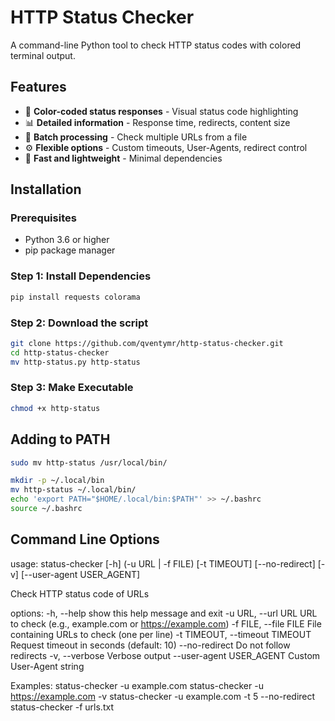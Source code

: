 # HTTP Status Checker

A command-line Python tool to check HTTP status codes with colored terminal output.

## Features

- 🎨 **Color-coded status responses** - Visual status code highlighting
- 📊 **Detailed information** - Response time, redirects, content size
- 📁 **Batch processing** - Check multiple URLs from a file
- ⚙️ **Flexible options** - Custom timeouts, User-Agents, redirect control
- 🚀 **Fast and lightweight** - Minimal dependencies

## Installation

### Prerequisites

- Python 3.6 or higher
- pip package manager

### Step 1: Install Dependencies

```bash
pip install requests colorama
```

### Step 2: Download the script

```bash
git clone https://github.com/qventymr/http-status-checker.git
cd http-status-checker
mv http-status.py http-status
```

### Step 3: Make Executable

```bash
chmod +x http-status
```

## Adding to PATH

```bash
sudo mv http-status /usr/local/bin/
```

```bash
mkdir -p ~/.local/bin
mv http-status ~/.local/bin/
echo 'export PATH="$HOME/.local/bin:$PATH"' >> ~/.bashrc
source ~/.bashrc
```

## Command Line Options

usage: status-checker [-h] (-u URL | -f FILE) [-t TIMEOUT] [--no-redirect] [-v] [--user-agent USER_AGENT]

Check HTTP status code of URLs

options:
  -h, --help            show this help message and exit
  -u URL, --url URL     URL to check (e.g., example.com or https://example.com)
  -f FILE, --file FILE  File containing URLs to check (one per line)
  -t TIMEOUT, --timeout TIMEOUT
                        Request timeout in seconds (default: 10)
  --no-redirect         Do not follow redirects
  -v, --verbose         Verbose output
  --user-agent USER_AGENT
                        Custom User-Agent string

Examples:
  status-checker -u example.com
  status-checker -u https://example.com -v
  status-checker -u example.com -t 5 --no-redirect
  status-checker -f urls.txt
